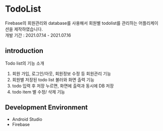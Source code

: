 # TodoList
Firebase의 회원관리와 database를 사용해서 회원별 todolist를 관리하는 어플리케이션을 제작하였습니다.\
개발 기간 : 2021.07.14 - 2021.07.16

## introduction
Todo list의 기능 소개
1. 회원 가입, 로그인/아웃, 회원정보 수정 등 회원관리 기능
2. 회원별 저장된 todo list 불러와 화면 출력 기능
3. todo 입력 후 저장 누르면, 화면에 출력과 동시에 DB 저장
4. todo item 별 수정/ 삭제 기능

## Development Environment
* Android Studio
* Firebase

